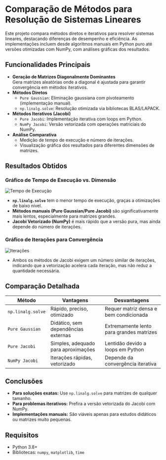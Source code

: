 # Comparação de Métodos para Resolução de Sistemas Lineares

Este projeto compara métodos diretos e iterativos para resolver sistemas lineares, destacando diferenças de desempenho e eficiência. As implementações incluem desde algoritmos manuais em Python puro até versões otimizadas com NumPy, com análises gráficas dos resultados.

## Funcionalidades Principais

- **Geração de Matrizes Diagonalmente Dominantes**  
  Gera matrizes aleatórias onde a diagonal é ajustada para garantir convergência em métodos iterativos.
- **Métodos Diretos**
  - `Pure Gaussian`: Eliminação gaussiana com pivoteamento (implementação manual).
  - `np.linalg.solve`: Resolução otimizada via bibliotecas BLAS/LAPACK.
- **Métodos Iterativos (Jacobi)**
  - `Pure Jacobi`: Implementação iterativa com loops em Python.
  - `NumPy Jacobi`: Versão vetorizada com operações matriciais do NumPy.
- **Análise Comparativa**
  - Medição de tempo de execução e número de iterações.
  - Visualização gráfica dos resultados para diferentes dimensões de matrizes.

## Resultados Obtidos

### Gráfico de Tempo de Execução vs. Dimensão

![Tempo de Execução](images/comparisons_plot.png)

- **`np.linalg.solve`** tem o menor tempo de execução, graças a otimizações de baixo nível.
- **Métodos manuais (Pure Gaussian/Pure Jacobi)** são significativamente mais lentos, especialmente para matrizes grandes.
- **Jacobi Vetorizado (NumPy)** é mais rápido que a versão pura, mas ainda depende do número de iterações.

### Gráfico de Iterações para Convergência

![Iterações](images/iterations_plot.png)

- Ambos os métodos de Jacobi exigem um número similar de iterações, indicando que a vetorização acelera cada iteração, mas não reduz a quantidade necessária.

## Comparação Detalhada

| Método            | Vantagens                           | Desvantagens                             |
| ----------------- | ----------------------------------- | ---------------------------------------- |
| `np.linalg.solve` | Rápido, preciso, otimizado          | Requer matriz densa e bem condicionada   |
| `Pure Gaussian`   | Didático, sem dependências externas | Extremamente lento para grandes matrizes |
| `Pure Jacobi`     | Simples, adequado para aproximações | Lentidão devido a loops em Python        |
| `NumPy Jacobi`    | Iterações rápidas, vetorizado       | Depende da convergência iterativa        |

## Conclusões

- **Para soluções exatas:** Use `np.linalg.solve` para matrizes de qualquer tamanho.
- **Para problemas iterativos:** Prefira a versão vetorizada do Jacobi com NumPy.
- **Implementações manuais:** São viáveis apenas para estudos didáticos ou matrizes muito pequenas.

## Requisitos

- Python 3.8+
- Bibliotecas: `numpy`, `matplotlib`, `time`
